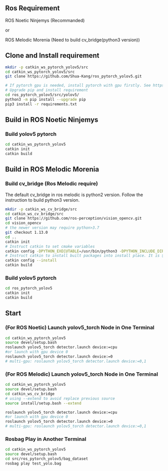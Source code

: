## Ros Requirement
ROS Noetic Ninjemys (Recommanded)

or

ROS Melodic Morenia (Need to build cv_bridge(python3 version))



## Clone and Install requirement
```bash
mkdir -p catkin_ws_pytorch_yolov5/src
cd catkin_ws_pytorch_yolov5/src
git clone https://github.com/Shua-Kang/ros_pytorch_yolov5.git

# If pytorch gpu is needed, install pytorch with gpu firstly. See https://pytorch.org/get-started/locally/
# Upgrade pip and install requirement
cd ros_pytorch_yolov5/src/yolov5/
python3 -m pip install --upgrade pip
pip3 install -r requirements.txt
```

## Build in ROS Noetic Ninjemys

### Build yolov5 pytorch
```bash
cd catkin_ws_pytorch_yolov5
catkin init
catkin build
```


## Build in ROS Melodic Morenia

### Build cv_bridge (Ros Melodic require) 
The default cv_bridge in ros melodic is python2 version.
Follow the instruction to build python3 version.
```bash
mkdir -p catkin_ws_cv_bridge/src
cd catkin_ws_cv_bridge/src
git clone https://github.com/ros-perception/vision_opencv.git
cd vision_opencv
# the newer version may require python>3.7
git checkout 1.13.0
cd ..
catkin init
# Instruct catkin to set cmake variables
catkin config -DPYTHON_EXECUTABLE=/usr/bin/python3 -DPYTHON_INCLUDE_DIR=/usr/include/python3.6m -DPYTHON_LIBRARY=/usr/lib/x86_64-linux-gnu/libpython3.6m.so
# Instruct catkin to install built packages into install place. It is $CATKIN_WORKSPACE/install folder
catkin config --install
catkin build
```
### Build yolov5 pytorch
```bash
cd ros_pytorch_yolov5
catkin init
catkin build
```

## Start

### (For ROS Noetic) Launch yolov5_torch Node in One Terminal
```bash
cd catkin_ws_pytorch_yolov5
source devel/setup.bash
roslaunch yolov5_torch detector.launch device:=cpu
#or launch with gpu device 0
roslaunch yolov5_torch detector.launch device:=0
# multi-gpu: roslaunch yolov5_torch detector.launch device:=0,1
```
### (For ROS Melodic) Launch yolov5_torch Node in One Terminal
```bash
cd catkin_ws_pytorch_yolov5
source devel/setup.bash
cd catkin_ws_cv_bridge
# using --extend to avoid replace previous source
source install/setup.bash --extend

roslaunch yolov5_torch detector.launch device:=cpu
#or launch with gpu device 0
roslaunch yolov5_torch detector.launch device:=0
# multi-gpu: roslaunch yolov5_torch detector.launch device:=0,1
```


### Rosbag Play in Another Terminal
```bash
cd catkin_ws_pytorch_yolov5
source devel/setup.bash
cd src/ros_pytorch_yolov5/bag_dataset
rosbag play test_yolo.bag
```
